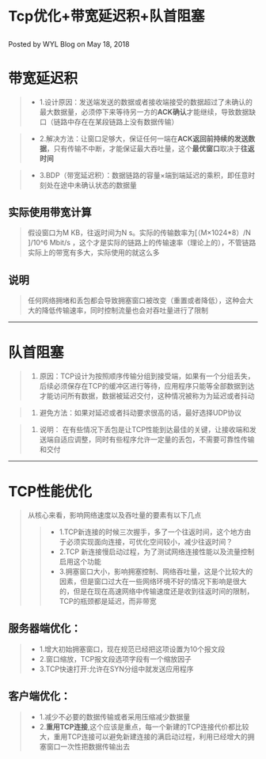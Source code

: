 # Tcp优化+带宽延迟积+队首阻塞

## 

Posted by WYL Blog on May 18, 2018

# 带宽延迟积

> - 1.设计原因：发送端发送的数据或者接收端接受的数据超过了未确认的最大数据量，必须停下来等待另一方的**ACK确认**才能继续，导致数据缺口（链路中存在在某段链路上没有数据传输）

> - 2.解决方法：让窗口足够大，保证任何一端在**ACK返回前持续的发送数据**，只有传输不中断，才能保证最大吞吐量，这个**最优窗口**取决于**往返时间**

> - 3.BDP（带宽延迟积）：数据链路的容量×端到端延迟的乘积，即任意时刻处在途中未确认状态的数据量

## 实际使用带宽计算

> 假设窗口为M KB，往返时间为N s。实际的传输数率为[（M×1024*8）/N ]/10^6 Mbit/s ，这个才是实际的链路上的传输速率（理论上的），不管链路实际上的带宽有多大，实际使用的就这么多

## 说明

> 任何网络拥堵和丢包都会导致拥塞窗口被改变（重置或者降低），这种会大大的降低传输速率，同时控制流量也会对吞吐量进行了限制

------

# 队首阻塞

> 1. 原因：TCP设计为按照顺序传输分组到接受端，如果有一个分组丢失，后续必须保存在TCP的缓冲区进行等待，应用程序只能等全部数据到达才能访问所有数据，数据被延迟交付，这种情况被称为为延迟或者抖动

> 1. 避免方法：如果对延迟或者抖动要求很高的话，最好选择UDP协议

> 1. 说明： 在有些情况下丢包是让TCP性能到达最佳的关键，让接收端和发送端自适应调整，同时有些程序允许一定量的丢包，不需要可靠性传输和交付

------

# TCP性能优化

> 从核心来看，影响网络速度以及吞吐量的要素有以下几点
>
> > - 1.TCP新连接的时候三次握手，多了一个往返时间，这个地方由于必须实现面向连接，可优化空间较小，减少往返时间？
> > - 2.TCP 新连接慢启动过程，为了测试网络连接性能以及流量控制启用这个功能
> > - 3.拥塞窗口大小，影响拥塞控制、网络吞吐量，这是个比较大的因素，但是窗口过大在一些网络环境不好的情况下影响是很大的，但是在现在高速网络中传输速度还是收到往返时间的限制，TCP的瓶颈都是延迟，而非带宽

## 服务器端优化：

> - 1.增大初始拥塞窗口，现在规范已经把这项设置为10个报文段
> - 2.窗口缩放，TCP报文段选项字段有一个缩放因子
> - 3.TCP快速打开:允许在SYN分组中就发送应用程序

## 客户端优化：

> - 1.减少不必要的数据传输或者采用压缩减少数据量
> - 2.**重用TCP连接**,这个应该是重点，每一个新建的TCP连接代价都比较大，重用TCP连接可以避免新建连接的满启动过程，利用已经增大的拥塞窗口一次性把数据传输出去